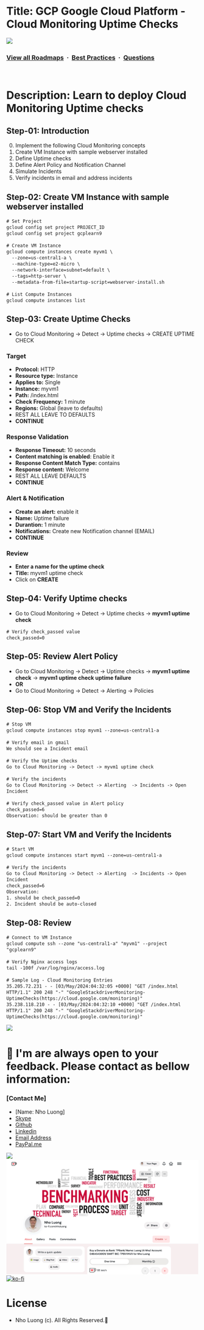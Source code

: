 # Title: GCP Google Cloud Platform - Cloud Monitoring Uptime Checks

![](https://i.imgur.com/waxVImv.png)
### [View all Roadmaps](https://github.com/nholuongut/all-roadmaps) &nbsp;&middot;&nbsp; [Best Practices](https://github.com/nholuongut/all-roadmaps/blob/main/public/best-practices/) &nbsp;&middot;&nbsp; [Questions](https://www.linkedin.com/in/nholuong/)
<br/>

# Description: Learn to deploy Cloud Monitoring Uptime checks

## Step-01: Introduction
0. Implement the following Cloud Monitoring concepts
1. Create VM Instance with sample webserver installed
2. Define Uptime checks
3. Define Alert Policy and Notification Channel
4. Simulate Incidents
5. Verify incidents in email and address incidents

## Step-02: Create VM Instance with sample webserver installed
```t
# Set Project
gcloud config set project PROJECT_ID
gcloud config set project gcplearn9

# Create VM Instance
gcloud compute instances create myvm1 \
  --zone=us-central1-a \
  --machine-type=e2-micro \
  --network-interface=subnet=default \
  --tags=http-server \
  --metadata-from-file=startup-script=webserver-install.sh 

# List Compute Instances
gcloud compute instances list   
```
## Step-03: Create Uptime Checks
- Go to Cloud Monitoring -> Detect -> Uptime checks -> CREATE UPTIME CHECK
### Target
- **Protocol:** HTTP
- **Resource type:** Instance
- **Applies to:** Single
- **Instance:** myvm1 
- **Path:** /index.html
- **Check Frequency:** 1 minute
- **Regions:** Global (leave to defaults)
- REST ALL LEAVE TO DEFAULTS
- **CONTINUE**
### Response Validation
- **Response Timeout:** 10 seconds
- **Content matching is enabled**: Enable it
- **Response Content Match Type:** contains
- **Response content:** Welcome
- REST ALL LEAVE DEFAULTS
- **CONTINUE**
### Alert & Notification
- **Create an alert:** enable it
- **Name:** Uptime failure
- **Durantion:** 1 minute
- **Notifications:** Create new Notification channel (EMAIL)
- **CONTINUE**
### Review 
- **Enter a name for the uptime check**
- **Title:** myvm1 uptime check
- Click on **CREATE**

## Step-04: Verify Uptime checks
- Go to Cloud Monitoring -> Detect -> Uptime checks -> **myvm1 uptime check**
```t
# Verify check_passed value
check_passed=0
```

## Step-05: Review Alert Policy
- Go to Cloud Monitoring -> Detect -> Uptime checks -> **myvm1 uptime check** -> **myvm1 uptime check uptime failure**
- **OR**
- Go to Cloud Monitoring -> Detect -> Alerting -> Policies


## Step-06: Stop VM and Verify the Incidents
```t
# Stop VM
gcloud compute instances stop myvm1 --zone=us-central1-a

# Verify email in gmail
We should see a Incident email

# Verify the Uptime checks
Go to Cloud Monitoring -> Detect -> myvm1 uptime check 

# Verify the incidents
Go to Cloud Monitoring -> Detect -> Alerting  -> Incidents -> Open Incident

# Verify check_passed value in Alert policy
check_passed=6
Observation: should be greater than 0
```

## Step-07: Start VM and Verify the Incidents
```t
# Start VM
gcloud compute instances start myvm1 --zone=us-central1-a

# Verify the incidents
Go to Cloud Monitoring -> Detect -> Alerting  -> Incidents -> Open Incident
check_passed=6
Observation: 
1. should be check_passed=0
2. Incident should be auto-closed
```

## Step-08: Review
```t
# Connect to VM Instance
gcloud compute ssh --zone "us-central1-a" "myvm1" --project "gcplearn9"

# Verify Nginx access logs
tail -100f /var/log/nginx/access.log

# Sample Log - Cloud Monitoring Entries
35.205.72.231 - - [03/May/2024:04:32:05 +0000] "GET /index.html HTTP/1.1" 200 248 "-" "GoogleStackdriverMonitoring-UptimeChecks(https://cloud.google.com/monitoring)"
35.238.118.210 - - [03/May/2024:04:32:10 +0000] "GET /index.html HTTP/1.1" 200 248 "-" "GoogleStackdriverMonitoring-UptimeChecks(https://cloud.google.com/monitoring)"
```

![](https://i.i/Users/nholu/Documents/Donate.png/Users/nholu/Documents/Donate.pngmgur.com/waxVImv.png)
# 🚀 I'm are always open to your feedback.  Please contact as bellow information:
### [Contact Me]
* [Name: Nho Luong]
* [Skype](luongutnho_skype)
* [Github](https://github.com/nholuongut/)
* [Linkedin](https://www.linkedin.com/in/nholuong/)
* [Email Address](luongutnho@hotmail.com)
* [PayPal.me](https://www.paypal.com/paypalme/nholuongut)

![](https://i.imgur.com/waxVImv.png)
![](Donate.png)
[![ko-fi](https://ko-fi.com/img/githubbutton_sm.svg)](https://ko-fi.com/nholuong)

# License
* Nho Luong (c). All Rights Reserved.🌟